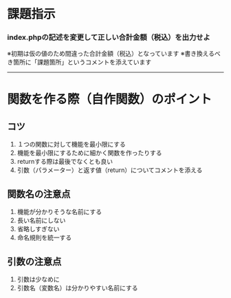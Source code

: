 # 課題指示
### index.phpの記述を変更して正しい合計金額（税込）を出力せよ
※初期は仮の値のため間違った合計金額（税込）となっています
※書き換えるべき箇所に「課題箇所」というコメントを添えています

---

# 関数を作る際（自作関数）のポイント
## コツ
1. １つの関数に対して機能を最小限にする
1. 機能を最小限にするために細かく関数を作ったりする
1. returnする際は最後でなくとも良い
1. 引数（パラメーター）と返す値（return）についてコメントを添える
## 関数名の注意点
1. 機能が分かりそうな名前にする
1. 長い名前にしない
1. 省略しすぎない
1. 命名規則を統一する
## 引数の注意点
1. 引数は少なめに
1. 引数名（変数名）は分かりやすい名前にする